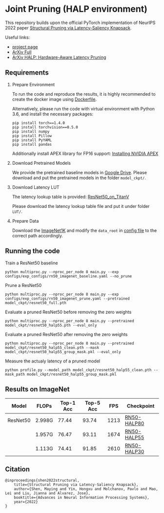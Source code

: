 # Joint Pruning (HALP environment)

This repository builds upon the official PyTorch implementation of NeurIPS 2022 paper [Structural Pruning via Latency-Saliency Knapsack](https://arxiv.org/pdf/2210.06659.pdf).

Useful links:
* [project page](https://halp-neurips.github.io/)
* [ArXiv Full](https://arxiv.org/pdf/2210.06659.pdf)
* [ArXiv HALP: Hardware-Aware Latency Pruning](https://arxiv.org/abs/2110.10811)


## Requirements
1. Prepare Environment

    To run the code and reproduce the results, it is highly recommended to create the docker image using [Dockerfile](Dockerfile).

    Alternatively, please run the code with virtual environment with Python 3.6, and install the necessary packages:
    ```
    pip install torch==1.4.0
    pip install torchvision==0.5.0
    pip install numpy
    pip install Pillow
    pip install PyYAML
    pip install pandas
    ```
    Additionally install APEX library for FP16 support: [Installing NVIDIA APEX](https://github.com/NVIDIA/apex#quick-start)

2. Download Pretrained Models

    We provide the pretrained baseline models in [Google Drive](https://drive.google.com/drive/folders/1YebNJp1zjHb2RbeJolfO6yxiWvQSpQmQ?usp=sharing). Please download and put the pretrained models in the folder `model_ckpt/`.

3. Download Latency LUT

    The latency lookup table is provided: [ResNet50_on_TitanV](https://drive.google.com/file/d/172TcEREnaS7fH_WKw-8pNppRSY_GKTKu/view?usp=sharing)

    Please download the latency lookup table file and put it under folder `LUT/`.

4. Prepare Data
    
    Download the [ImageNet1K](https://image-net.org/download.php) and modify the `data_root` in [config file](configs/exp_configs/rn50_imagenet_prune.yaml) to the correct path accordingly.

## Running the code

Train a ResNet50 baseline
```
python multiproc.py --nproc_per_node 8 main.py --exp configs/exp_configs/rn50_imagenet_baseline.yaml --no_prune
```

Prune a ResNet50
```
python multiproc.py --nproc_per_node 8 main.py --exp configs/exp_configs/rn50_imagenet_prune.yaml --pretrained model_ckpt/resnet50_full.pth
```

Evaluate a pruned ResNet50 before removing the zero weights
```
python multiproc.py --nproc_per_node 8 main.py --pretrained model_ckpt/resnet50_halp55.pth --eval_only
```

Evaluate a pruned ResNet50 after removing the zero weights
```
python multiproc.py --nproc_per_node 8 main.py --pretrained model_ckpt/resnet50_halp55_clean.pth --mask model_ckpt/resnet50_halp55_group_mask.pkl --eval_only
```

Measure the actualy latency of a pruned model
```
python profile.py --model_path model_ckpt/resnet50_halp55_clean.pth --mask_path model_ckpt/resnet50_halp55_group_mask.pkl
```

## Results on ImageNet
| Model | FLOPs | Top-1 Acc | Top-5 Acc | FPS | Checkpoint |
| ---- | ---- | ---- | ---- | ---- | ---- |
| ResNet50 | 2.998G | 77.44 | 93.74 | 1213 | [RN50-HALP80](https://drive.google.com/drive/folders/12L9Ar7tBZ3Xz7g1ba3vd483wBxy3qMa4?usp=sharing) |
|          | 1.957G | 76.47 | 93.11 | 1674 | [RN50-HALP55](https://drive.google.com/drive/folders/13aCyXIsAuOK1wApEJC9k63mHA44JdnRm?usp=sharing) |
|          | 1.113G | 74.41 | 91.85 | 2610 | [RN50-HALP30](https://drive.google.com/drive/folders/1MdG7tOI5UUIFUqU88Eroz9QNGQIRbbsF?usp=sharing) |


## Citation
```
@inproceedings{shen2022structural,
    title={Structural Pruning via Latency-Saliency Knapsack},
    author={Shen, Maying and Yin, Hongxu and Molchanov, Pavlo and Mao, Lei and Liu, Jianna and Alvarez, Jose},
    booktitle={Advances in Neural Information Processing Systems},
    year={2022}
}
```
